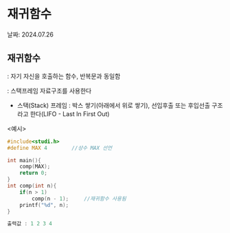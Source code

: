 # 재귀함수

날짜: 2024.07.26

## 재귀함수

 : 자기 자신을 호출하는 함수, 반복문과 동일함

 : 스택프레임 자료구조를 사용한다

 * 스택(Stack) 프레임 : 박스 쌓기(아래에서 위로 쌓기), 선입후출 또는 후입선출 구조라고 한다(LIFO - Last In First Out)

<예시>

```c
#include<studi.h>
#define MAX 4        //상수 MAX 선언

int main(){
	comp(MAX);
	return 0;
}
int comp(int n){
	if(n > 1)
		comp(n - 1);     //재귀함수 사용됨
	printf("%d", n);
} 

출력값 : 1 2 3 4
```